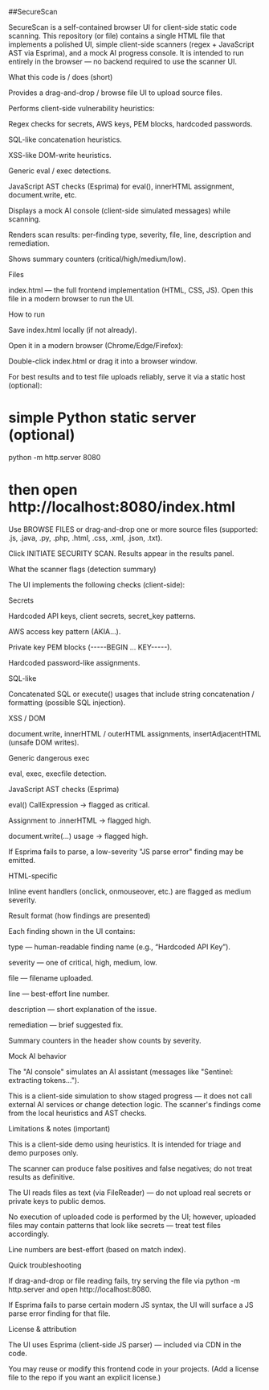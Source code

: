 ##SecureScan 

SecureScan is a self-contained browser UI for client-side static code scanning.
This repository (or file) contains a single HTML file that implements a polished UI, simple client-side scanners (regex + JavaScript AST via Esprima), and a mock AI progress console. It is intended to run entirely in the browser — no backend required to use the scanner UI.

What this code is / does (short)

Provides a drag-and-drop / browse file UI to upload source files.

Performs client-side vulnerability heuristics:

Regex checks for secrets, AWS keys, PEM blocks, hardcoded passwords.

SQL-like concatenation heuristics.

XSS-like DOM-write heuristics.

Generic eval / exec detections.

JavaScript AST checks (Esprima) for eval(), innerHTML assignment, document.write, etc.

Displays a mock AI console (client-side simulated messages) while scanning.

Renders scan results: per-finding type, severity, file, line, description and remediation.

Shows summary counters (critical/high/medium/low).

Files

index.html — the full frontend implementation (HTML, CSS, JS). Open this file in a modern browser to run the UI.

How to run

Save index.html locally (if not already).

Open it in a modern browser (Chrome/Edge/Firefox):

Double-click index.html or drag it into a browser window.

For best results and to test file uploads reliably, serve it via a static host (optional):

# simple Python static server (optional)
python -m http.server 8080
# then open http://localhost:8080/index.html


Use BROWSE FILES or drag-and-drop one or more source files (supported: .js, .java, .py, .php, .html, .css, .xml, .json, .txt).

Click INITIATE SECURITY SCAN. Results appear in the results panel.

What the scanner flags (detection summary)

The UI implements the following checks (client-side):

Secrets

Hardcoded API keys, client secrets, secret_key patterns.

AWS access key pattern (AKIA...).

Private key PEM blocks (-----BEGIN ... KEY-----).

Hardcoded password-like assignments.

SQL-like

Concatenated SQL or execute() usages that include string concatenation / formatting (possible SQL injection).

XSS / DOM

document.write, innerHTML / outerHTML assignments, insertAdjacentHTML (unsafe DOM writes).

Generic dangerous exec

eval, exec, execfile detection.

JavaScript AST checks (Esprima)

eval() CallExpression → flagged as critical.

Assignment to .innerHTML → flagged high.

document.write(...) usage → flagged high.

If Esprima fails to parse, a low-severity "JS parse error" finding may be emitted.

HTML-specific

Inline event handlers (onclick, onmouseover, etc.) are flagged as medium severity.

Result format (how findings are presented)

Each finding shown in the UI contains:

type — human-readable finding name (e.g., “Hardcoded API Key”).

severity — one of critical, high, medium, low.

file — filename uploaded.

line — best-effort line number.

description — short explanation of the issue.

remediation — brief suggested fix.

Summary counters in the header show counts by severity.

Mock AI behavior

The "AI console" simulates an AI assistant (messages like "Sentinel: extracting tokens...").

This is a client-side simulation to show staged progress — it does not call external AI services or change detection logic. The scanner's findings come from the local heuristics and AST checks.

Limitations & notes (important)

This is a client-side demo using heuristics. It is intended for triage and demo purposes only.

The scanner can produce false positives and false negatives; do not treat results as definitive.

The UI reads files as text (via FileReader) — do not upload real secrets or private keys to public demos.

No execution of uploaded code is performed by the UI; however, uploaded files may contain patterns that look like secrets — treat test files accordingly.

Line numbers are best-effort (based on match index).

Quick troubleshooting

If drag-and-drop or file reading fails, try serving the file via python -m http.server and open http://localhost:8080.

If Esprima fails to parse certain modern JS syntax, the UI will surface a JS parse error finding for that file.

License & attribution

The UI uses Esprima (client-side JS parser) — included via CDN in the code.

You may reuse or modify this frontend code in your projects. (Add a license file to the repo if you want an explicit license.)

